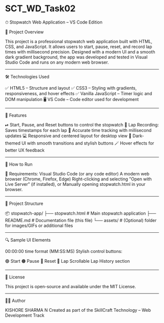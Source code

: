 # SCT_WD_Task02
⏱ Stopwatch Web Application – VS Code Edition

📌 Project Overview

This project is a professional stopwatch web application built with HTML, CSS, and JavaScript. It allows users to start, pause, reset, and record lap times with millisecond precision.
Designed with a modern UI and a smooth dark gradient background, the app was developed and tested in Visual Studio Code and runs on any modern web browser.

---

🛠 Technologies Used

✅ HTML5 – Structure and layout
✅ CSS3 – Styling with gradients, responsiveness, and hover effects
✅ Vanilla JavaScript – Timer logic and DOM manipulation
🖥 VS Code – Code editor used for development

---

🚀 Features

 ⏯ Start, Pause, and Reset buttons to control the stopwatch
📝 Lap Recording: Saves timestamps for each lap
🧠 Accurate time tracking with millisecond updates
💻 Responsive and centered layout for desktop view
🎨 Dark-themed UI with smooth transitions and stylish buttons
🪄 Hover effects for better UX feedback

---

🧪 How to Run

🔧 Requirements:
Visual Studio Code (or any code editor)
A modern web browser (Chrome, Firefox, Edge)
Right-clicking and selecting "Open with Live Server" (if installed), or
Manually opening stopwatch.html in your browser.

---

📁 Project Structure

📦 stopwatch-app/
├── stopwatch.html         # Main stopwatch application
├── README.md              # Documentation file (this file)
└── assets/                # (Optional) folder for images/GIFs or additional files

---

🔍 Sample UI Elements

00:00:00 time format (MM:SS:MS)
Stylish control buttons:

🟢 Start
🟠 Pause
🔴 Reset
🔵 Lap
Scrollable Lap History section

---

📄 License

This project is open-source and available under the MIT License.

---

🧑‍💻 Author

KISHORE SHARMA N
Created as part of the SkillCraft Technology – Web Development Track
